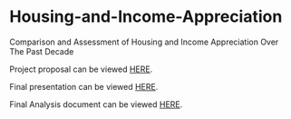 # Housing-and-Income-Appreciation
Comparison and Assessment of Housing and Income Appreciation Over The Past Decade

Project proposal can be viewed [HERE](https://docs.google.com/document/d/1GNW5EBcAHEaGKspro3OUZQ_s-xoYbFBdVwfM274qYFE/edit?usp=sharing).

Final presentation can be viewed [HERE](https://docs.google.com/presentation/d/11LIP81SAIYE_vDEbmy0Ffq1gUQE2RwP6vvh0Q2jQDt4/edit?usp=sharing).

Final Analysis document can be viewed [HERE](https://docs.google.com/document/d/e/2PACX-1vRXavhcSHbN1bu-LGY-gvZzmsdP_nMFKm0JIDkfi_iWA_uH2j2EUloP4lpiOkP6LcJvnGOJdcYhtU0i/pub).